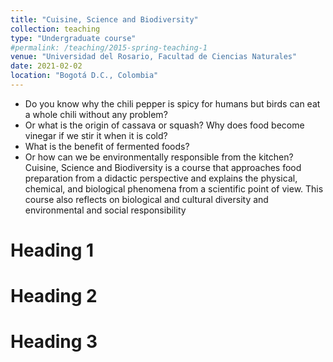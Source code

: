 ```yaml
---
title: "Cuisine, Science and Biodiversity"
collection: teaching
type: "Undergraduate course"
#permalink: /teaching/2015-spring-teaching-1
venue: "Universidad del Rosario, Facultad de Ciencias Naturales"
date: 2021-02-02
location: "Bogotá D.C., Colombia"
---
```


- Do you know why the chili pepper is spicy for humans but birds can eat a whole chili without any problem? 
- Or what is the origin of cassava or squash? Why does food become vinegar if we stir it when it is cold? 
- What is the benefit of fermented foods? 
- Or how can we be environmentally responsible from the kitchen? 
Cuisine, Science and Biodiversity is a course that approaches food preparation from a didactic perspective and explains the physical, chemical, and biological phenomena from a scientific point of view. This course also reflects on biological and cultural diversity and environmental and social responsibility



Heading 1
======

Heading 2
======

Heading 3
======
